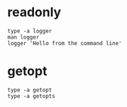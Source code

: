 # readonly

```
type -a logger
man logger
logger 'Hello from the command line'
```

# getopt
```
type -a getopt
type -a getopts
```